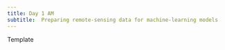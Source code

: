 ```yaml
---
title: Day 1 AM
subtitle:  Preparing remote-sensing data for machine-learning models
---
```


Template